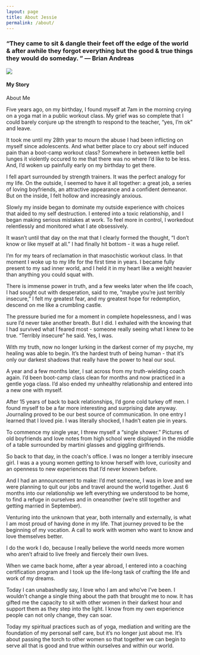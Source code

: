 ```yaml
---
layout: page
title: About Jessie
permalink: /about/
---
```


### “They came to sit & dangle their feet off the edge of the world & after awhile they forgot everything but the good & true things they would do someday. ” ― Brian Andreas

<div class="profile" markdown="1">
<img class="profile-pic" src="/img/profile.png" />

#### My Story

About Me

Five years ago, on my birthday, I found myself at 7am in the morning crying on a yoga mat in a public workout class. My grief was so complete that I could barely conjure up the strength to respond to the teacher, “yes, I’m ok” and leave. 

It took me until my 28th year to mourn the abuse I had been inflicting on myself since adolescents. And what better place to cry about self induced pain than a boot-camp workout class? Somewhere in between kettle bell lunges it violently occured to me that there was no where I’d like to be less. And, I’d woken up painfully early on my birthday to get there.  

I fell apart surrounded by strength trainers. It was the perfect analogy for my life. On the outside, I seemed to have it all together: a great job, a series of loving boyfriends, an attractive appearance and a confident demeanor. But on the inside, I felt hollow and increasingly anxious. 

Slowly my inside began to dominate my outside experience with choices that aided to my self destruction. I entered into a toxic relationship, and I began making serious mistakes at work. To feel more in control, I workedout relentlessly and monitored what I ate obsessively. 

It wasn’t until that day on the mat that I clearly formed the thought, “I don’t know or like myself at all.”  I had finally hit bottom - it was a huge relief. 

I’m for my tears of reclamation in that masochistic workout class. In that moment I woke up to my life for the first time in years. I became fully present to my sad inner world, and I held it in my heart like a weight heavier than anything you could squat with. 

There is immense power in truth, and a few weeks later when the life coach, I had sought out with desperation, said to me, “maybe you’re just terribly insecure,” I felt my greatest fear, and my greatest hope for redemption, descend on me like a crumbling castle. 

The pressure buried me for a moment in complete hopelessness, and I was sure I’d never take another breath. But I did. I exhaled with the knowing that I had survived what I feared most - someone really seeing what I knew to be true. “Terribly insecure” he said. Yes, I was. 

With my truth, now no longer lurking in the darkest corner of my psyche, my healing was able to begin. It’s the hardest truth of being human - that it’s only our darkest shadows that really have the power to heal our soul. 

A year and a few months later, I sat across from my truth-wielding coach again. I’d been boot-camp class clean for months and now practiced in a gentle yoga class. I’d also ended my unhealthy relationship and entered into a new one with myself. 

After 15 years of back to back relationships, I’d gone cold turkey off men. I found myself to be a far more interesting and surprising date anyway. Journaling proved to be our best source of communication. In one entry I learned that I loved pie. I was literally shocked, I hadn’t eaten pie in years.

To commence my single year, I threw myself a “single shower.” Pictures of old boyfriends and love notes from high school were displayed in the middle of a table surrounded by martini glasses and giggling girlfriends. 

So back to that day, in the coach's office. I was no longer a terribly insecure girl. I was a a young women getting to know herself with love, curiosity and an openness to new experiences that I’d never known before. 

And I had an announcement to make: I’d met someone, I was in love and we were planning to quit our jobs and travel around the world together. Just 6 months into our relationship we left everything we understood to be home, to find a refuge in ourselves and in oneanother (we’re still together and getting married in September). 

Venturing into the unknown that year, both internally and externally, is what I am most proud of having done in my life. That journey proved to be the beginning of my vocation. A call to work with women who want to know and love themselves better. 

I do the work I do, because I really believe the world needs more women who aren’t afraid to live freely and fiercely their own lives. 

When we came back home, after a year abroad, I entered into a coaching certification program and I took up the life-long task of crafting the life and work of my dreams. 

Today I can unabashedly say, I love who I am and who’ve I’ve been. I wouldn’t change a single thing about the path that brought me to now. It has gifted me the capacity to sit with other women in their darkest hour and support them as they step into the light. I know from my own experience people can not only change, they can soar. 

Today my spiritual practices such as of yoga, mediation and writing are the foundation of my personal self care, but it’s no longer just about me. It’s about passing the torch to other women so that together we can begin to serve all that is good and true within ourselves and within our world.  



</div>

